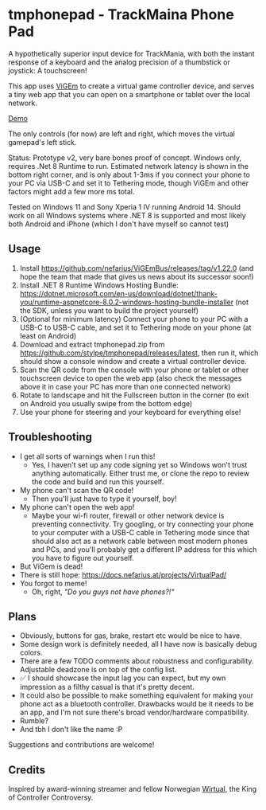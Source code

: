 # tmphonepad - TrackMaina Phone Pad

A hypothetically superior input device for TrackMania, with both the instant response of a keyboard and the analog precision of a thumbstick or joystick: A touchscreen!

This app uses [ViGEm](https://docs.nefarius.at/projects/ViGEm/) to create a virtual game controller device, and serves a tiny web app that you can open on a smartphone or tablet over the local network.

[Demo](https://github.com/stylpe/tmphonepad/assets/99851/15707cd8-eff5-4f4d-ab6d-e8e301970e49)

The only controls (for now) are left and right, which moves the virtual gamepad's left stick.

Status: Prototype v2, very bare bones proof of concept. Windows only, requires .Net 8 Runtime to run. Estimated network latency is shown in the bottom right corner, and is only about 1-3ms if you connect your phone to your PC via USB-C and set it to Tethering mode, though ViGEm and other factors might add a few more ms total.

Tested on Windows 11 and Sony Xperia 1 IV running Android 14. Should work on all Windows systems where .NET 8 is supported and most likely both Android and iPhone (which I don't have myself so cannot test)

## Usage

1. Install https://github.com/nefarius/ViGEmBus/releases/tag/v1.22.0 (and hope the team that made that gives us news about its successor soon!)
2. Install .NET 8 Runtime Windows Hosting Bundle: https://dotnet.microsoft.com/en-us/download/dotnet/thank-you/runtime-aspnetcore-8.0.2-windows-hosting-bundle-installer (not the SDK, unless you want to build the project yourself)
2. (Optional for minimum latency) Connect your phone to your PC with a USB-C to USB-C cable, and set it to Tethering mode on your phone (at least on Android)
3. Download and extract tmphonepad.zip from https://github.com/stylpe/tmphonepad/releases/latest, then run it, which should show a console window and create a virtual controller device.
4. Scan the QR code from the console with your phone or tablet or other touchscreen device to open the web app (also check the messages above it in case your PC has more than one connected network)
5. Rotate to landscape and hit the Fullscreen button in the corner (to exit on Android you usually swipe from the bottom edge)
6. Use your phone for steering and your keyboard for everything else!

## Troubleshooting

- I get all sorts of warnings when I run this!
  - Yes, I haven't set up any code signing yet so Windows won't trust anything automatically. Either trust me, or clone the repo to review the code and build and run this yourself.
- My phone can't scan the QR code!
  - Then you'll just have to type it yourself, boy!
- My phone can't open the web app!
  - Maybe your wi-fi router, firewall or other network device is preventing connectivity. Try googling, or try connecting your phone to your computer with a USB-C cable in Tethering mode since that should also act as a network cable between most modern phones and PCs, and you'll probably get a different IP address for this which you have to figure out yourself. 
 - But ViGem is dead!
  - There is still hope: https://docs.nefarius.at/projects/VirtualPad/
- You forgot to meme!
  - Oh, right, *"Do you guys not have phones?!"*

## Plans

- Obviously, buttons for gas, brake, restart etc would be nice to have.
- Some design work is definitely needed, all I have now is basically debug colors.
- There are a few TODO comments about robustness and configurability. Adjustable deadzone is on top of the config list.
- ✅ I should showcase the input lag you can expect, but my own impression as a filthy casual is that it's pretty decent.
- It could also be possible to make something equivalent for making your phone act as a bluetooth controller. Drawbacks would be it needs to be an app, and I'm not sure there's broad vendor/hardware compatibility.
- Rumble?
- And tbh I don't like the name :P

Suggestions and contributions are welcome!

## Credits

Inspired by award-winning streamer and fellow Norwegian [Wirtual](https://www.twitch.tv/wirtual), the King of Controller Controversy. 
